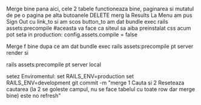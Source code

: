 Merge bine pana aici, cele 2 tabele functioneaza bine, paginarea si mutatul de pe o pagina pe alta butoanele DELETE merg la Results
La Menu am pus Sign Out cu link_to si am scos button_to
am dat bundle exec rails assets:precompile   #aceasta  va face ca siteul sa aiba preinstalat css
acum pot seta in production: config.assets.compile = false   

Merge f bine dupa ce am dat bundle exec rails assets:precompile    pt server render  si

rails assets:precompile  pt server local 

setez Enviromentul: set RAILS_ENV=production      set RAILS_ENV=development
git commit -m "merge 1 Cauta si 2 Reseteaza cautarea (la 2 se goleste campul, nu se face tabelul cu toate row dar merge bine) este no refresh"